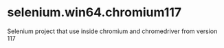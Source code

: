 # selenium.win64.chromium117

Selenium project that use inside chromium and chromedriver from version 117 
